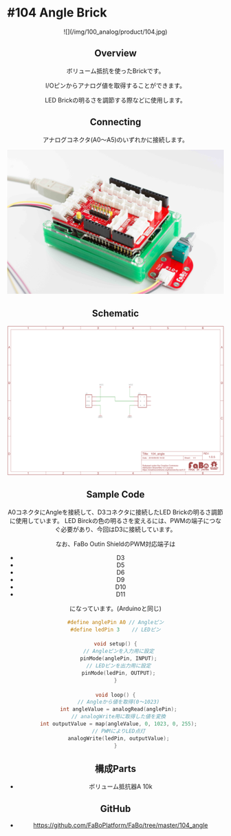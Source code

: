 # #104 Angle Brick

<center>![](/img/100_analog/product/104.jpg)
<!--COLORME-->

## Overview
ボリューム抵抗を使ったBrickです。

I/Oピンからアナログ値を取得することができます。

LED Brickの明るさを調節する際などに使用します。

## Connecting

アナログコネクタ(A0〜A5)のいずれかに接続します。

![](/img/100_analog/connect/104_new_with_arduino.jpg)

## Schematic
![](/img/100_analog/schematic/104_angle.png)

## Sample Code

A0コネクタにAngleを接続して、D3コネクタに接続したLED Brickの明るさ調節に使用しています。
LED Birckの色の明るさを変えるには、PWMの端子につなぐ必要があり、今回はD3に接続しています。

なお、FaBo Outin ShieldのPWM対応端子は　

* D3
* D5
* D6
* D9
* D10
* D11

になっています。(Arduinoと同じ)

```c
#define anglePin A0 // Angleピン
#define ledPin 3    // LEDピン

void setup() {
  // Angleピンを入力用に設定
  pinMode(anglePin, INPUT);
  // LEDピンを出力用に設定
  pinMode(ledPin, OUTPUT);
}

void loop() {
  // Angleから値を取得(0〜1023)
  int angleValue = analogRead(anglePin);
  // analogWrite用に取得した値を変換
  int outputValue = map(angleValue, 0, 1023, 0, 255);
  // PWMによりLED点灯
  analogWrite(ledPin, outputValue);
}
```

## 構成Parts
- ボリューム抵抗器A 10k

## GitHub
- https://github.com/FaBoPlatform/FaBo/tree/master/104_angle
